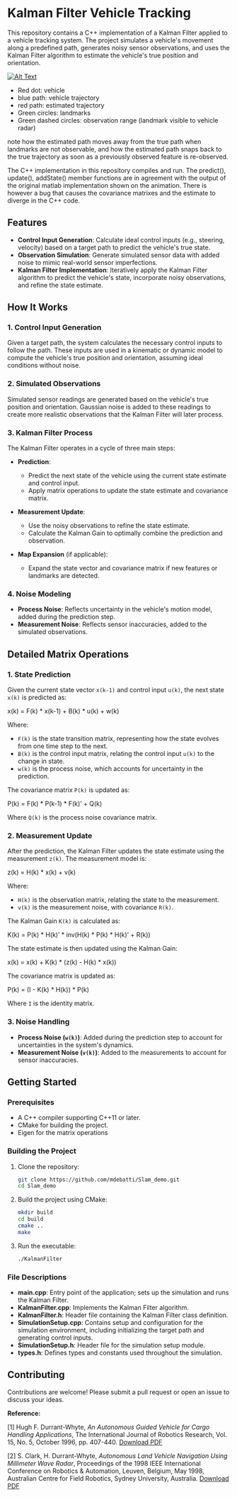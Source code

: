 # Kalman Filter Vehicle Tracking

This repository contains a C++ implementation of a Kalman Filter applied to a vehicle tracking system. The project simulates a vehicle's movement along a predefined path, generates noisy sensor observations, and uses the Kalman Filter algorithm to estimate the vehicle's true position and orientation.

[![Alt Text](https://github.com/mdebatti/Slam_demo/blob/main/video/EKF_SLAM.gif)](https://github.com/mdebatti/Slam_demo/blob/main/video/EKF_SLAM.mp4)

- Red dot: vehicle
- blue path:            vehicle trajectory
- red path:             estimated trajectory
- Green circles:        landmarks
- Green dashed circles: observation range (landmark visible to vehicle radar)

note how the estimated path moves away from the true path when landmarks are not observable, and how the estimated path snaps back to the true trajectory as soon as a previously observed feature is re-observed.

The C++ implementation in this repository compiles and run. The predict(), update(), addState() member functions are in agreement with the output of the original matlab implementation shown on the animation. There is however a bug that causes the covariance matrixes and the estimate to diverge in the C++ code.

## Features

- **Control Input Generation**: Calculate ideal control inputs (e.g., steering, velocity) based on a target path to predict the vehicle's true state.
- **Observation Simulation**: Generate simulated sensor data with added noise to mimic real-world sensor imperfections.
- **Kalman Filter Implementation**: Iteratively apply the Kalman Filter algorithm to predict the vehicle's state, incorporate noisy observations, and refine the state estimate.

## How It Works

### 1. Control Input Generation

Given a target path, the system calculates the necessary control inputs to follow the path. These inputs are used in a kinematic or dynamic model to compute the vehicle's true position and orientation, assuming ideal conditions without noise.

### 2. Simulated Observations

Simulated sensor readings are generated based on the vehicle's true position and orientation. Gaussian noise is added to these readings to create more realistic observations that the Kalman Filter will later process.

### 3. Kalman Filter Process

The Kalman Filter operates in a cycle of three main steps:

- **Prediction**: 
  - Predict the next state of the vehicle using the current state estimate and control input.
  - Apply matrix operations to update the state estimate and covariance matrix.

- **Measurement Update**:
  - Use the noisy observations to refine the state estimate.
  - Calculate the Kalman Gain to optimally combine the prediction and observation.

- **Map Expansion** (if applicable):
  - Expand the state vector and covariance matrix if new features or landmarks are detected.

### 4. Noise Modeling

- **Process Noise**: Reflects uncertainty in the vehicle's motion model, added during the prediction step.
- **Measurement Noise**: Reflects sensor inaccuracies, added to the simulated observations.

## Detailed Matrix Operations

### 1. State Prediction

Given the current state vector `x(k-1)` and control input `u(k)`, the next state `x(k)` is predicted as:

x(k) = F(k) * x(k-1) + B(k) * u(k) + w(k)

Where:
- `F(k)` is the state transition matrix, representing how the state evolves from one time step to the next.
- `B(k)` is the control input matrix, relating the control input `u(k)` to the change in state.
- `w(k)` is the process noise, which accounts for uncertainty in the prediction.

The covariance matrix `P(k)` is updated as:

P(k) = F(k) * P(k-1) * F(k)’ + Q(k)

Where `Q(k)` is the process noise covariance matrix.

### 2. Measurement Update

After the prediction, the Kalman Filter updates the state estimate using the measurement `z(k)`. The measurement model is:

z(k) = H(k) * x(k) + v(k)

Where:
- `H(k)` is the observation matrix, relating the state to the measurement.
- `v(k)` is the measurement noise, with covariance `R(k)`.

The Kalman Gain `K(k)` is calculated as:

K(k) = P(k) * H(k)’ * inv(H(k) * P(k) * H(k)’ + R(k))

The state estimate is then updated using the Kalman Gain:

x(k) = x(k) + K(k) * (z(k) - H(k) * x(k))

The covariance matrix is updated as:

P(k) = (I - K(k) * H(k)) * P(k)

Where `I` is the identity matrix.

### 3. Noise Handling

- **Process Noise (`w(k)`)**: Added during the prediction step to account for uncertainties in the system's dynamics.
- **Measurement Noise (`v(k)`)**: Added to the measurements to account for sensor inaccuracies.

## Getting Started

### Prerequisites

- A C++ compiler supporting C++11 or later.
- CMake for building the project.
- Eigen for the matrix operations

### Building the Project

1. Clone the repository:

    ```bash
    git clone https://github.com/mdebatti/Slam_demo.git
    cd Slam_demo
    ```

2. Build the project using CMake:

    ```bash
    mkdir build
    cd build
    cmake ..
    make
    ```

3. Run the executable:

    ```bash
    ./KalmanFilter
    ```

### File Descriptions

- **main.cpp**: Entry point of the application; sets up the simulation and runs the Kalman Filter.
- **KalmanFilter.cpp**: Implements the Kalman Filter algorithm.
- **KalmanFilter.h**: Header file containing the Kalman Filter class definition.
- **SimulationSetup.cpp**: Contains setup and configuration for the simulation environment, including initializing the target path and generating control inputs.
- **SimulationSetup.h**: Header file for the simulation setup module.
- **types.h**: Defines types and constants used throughout the simulation.

## Contributing

Contributions are welcome! Please submit a pull request or open an issue to discuss your ideas.

**Reference:**

[1] Hugh F. Durrant-Whyte, *An Autonomous Guided Vehicle for Cargo Handling Applications*, The International Journal of Robotics Research, Vol. 15, No. 5, October 1996, pp. 407-440.
[Download PDF](./docs/durrant-whyte1996.pdf)

[2] S. Clark, H. Durrant-Whyte, *Autonomous Land Vehicle Navigation Using Millimeter Wave Radar*, Proceedings of the 1998 IEEE International Conference on Robotics & Automation, Leuven, Belgium, May 1998, Australian Centre for Field Robotics, Sydney University, Australia.
[Download PDF](./docs/autonomous-land-vehicle-navigation-using-millimeter-wave-radar.pdf)
